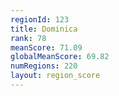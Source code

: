 ```yaml
---
regionId: 123
title: Dominica
rank: 78
meanScore: 71.09
globalMeanScore: 69.82
numRegions: 220
layout: region_score
---
```

